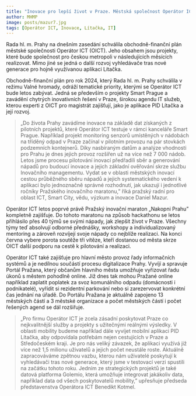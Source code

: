 ```yaml
---
title: "Inovace pro lepší život v Praze. Městská společnost Operátor ICT představila hlavní priority pro následující měsíce"
author: MHMP
image: posts/mazur7.jpg
tags: [Operátor ICT, Inovace, Lítačka, IT]
---
```

 
Rada hl. m. Prahy na dnešním zasedání schválila obchodně-finanční plán městské společnosti Operátor ICT (OICT). Jeho obsahem jsou projekty, které bude společnost pro českou metropoli v následujících měsících realizovat. Mimo jiné se jedná o další rozvoj vyhledávače tras nové generace pro hojně využívanou aplikaci Lítačka.

Obchodně-finanční plán pro rok 2024, který Rada hl. m. Prahy schválila v režimu Valné hromady, odráží tematické priority, kterými se Operátor ICT bude letos zabývat. Jedná se především o projekty Smart Prague a zavádění chytrých inovativních řešení v Praze, širokou agendu IT služeb, kterou experti z OICT pro magistrát zajišťují, jako je aplikace PID Lítačka a její rozvoj.

> „Do života Prahy zavádíme inovace na základě dat získaných z pilotních projektů, které Operátor ICT testuje v rámci kanceláře Smart Prague. Například projekt monitoring senzorů umístěných v nádobách na tříděný odpad v Praze začínal v pilotním provozu na pár stovkách podzemních kontejnerů. Díky nasbíraným datům a analýze vhodnosti pro Prahu je dnes jejich provoz rozšířen už na více než 7 000 nádob. Letos jsme procesu pilotování inovací předřadili sběr a generování nápadů pro budoucí inovace a jejich základní ověřování skrze službu Inovačního managementu. Vydat se v oblasti městských inovací cestou průběžného sběru nápadů a jejich systematického vedení k aplikaci bylo jednoznačně správné rozhodnutí, jak ukazují i jednotlivé ročníky Pražského inovačního maratonu,” říká pražský radní pro oblast ICT, Smart City, vědu, výzkum a inovace Daniel Mazur.

Operátor ICT letos poprvé právě Pražský inovační maraton „Nakopni Prahu” kompletně zajišťuje. Do tohoto maratonu na způsob hackathonu se letos přihlásilo přes 40 týmů se svými nápady, jak zlepšit život v Praze. Všechny týmy teď absolvují odborné přednášky, workshopy a individualizovaný mentoring a zároveň rozvíjejí svoje nápady co nejblíže realizaci. Na konci června vybere porota soutěže tři vítěze, kteří dostanou od města skrze OICT další podporu na cestě k pilotování a realizaci.

Operátor ICT také zajišťuje pro hlavní město provoz řady informačních systémů a je nedílnou součástí procesu digitalizace Prahy. Vyvíjí a spravuje Portál Pražana, který občanům hlavního města umožňuje vyřizovat řadu úkonů s městem pohodlně online. Již dnes tak mohou Pražané online například zaplatit poplatek za svoz komunálního odpadu (domácnosti i podnikatelé), vyřídit si rezidentní parkování nebo si zarezervovat konkrétní čas jednání na úřadě. Do Portálu Pražana je aktuálně zapojeno 13 městských částí a 3 městské organizace a počet městských částí i počet řešených agend se dál rozšiřuje.

> „Pro firmu Operátor ICT je zcela zásadní poskytovat Praze co nejkvalitnější služby a projekty s užitečnými reálnými výsledky. V oblasti mobility budeme například dále vyvíjet mobilní aplikaci PID Lítačka, aby odpovídala potřebám nejen cestujících v Praze a Středočeském kraji. Je pro nás veliký závazek, že aplikaci využívá již více než 1,5 milionu uživatelů a jejich počet neustále roste. Aktuálně zapracováváme zpětnou vazbu, kterou nám uživatelé poskytují k vyhledávači tras nové generace, který jsme v testovací verzi spustili na začátku tohoto roku. Jedním ze strategických projektů je také datová platforma Golemio, která umožňuje integrovat jakákoliv data, například data od všech poskytovatelů mobility,” upřesňuje předseda představenstva Operátora ICT Benedikt Kotmel.

 
